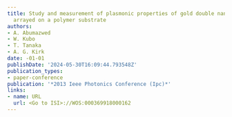 ```yaml
---
title: Study and measurement of plasmonic properties of gold double nanotube structure
  arrayed on a polymer substrate
authors:
- A. Abumazwed
- W. Kubo
- T. Tanaka
- A. G. Kirk
date: -01-01
publishDate: '2024-05-30T16:09:44.793548Z'
publication_types:
- paper-conference
publication: '*2013 Ieee Photonics Conference (Ipc)*'
links:
- name: URL
  url: <Go to ISI>://WOS:000369918000162
---
```

